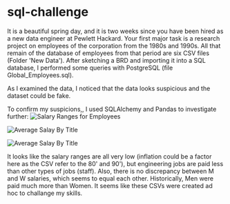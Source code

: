 # sql-challenge

It is a beautiful spring day, and it is two weeks since you have been hired as a new data engineer at Pewlett Hackard. Your first major task is a research project on employees of the corporation from the 1980s and 1990s. All that remain of the database of employees from that period are six CSV files (Folder 'New Data').
After sketching a BRD and importing it into a SQL database, I performed some queries with PostgreSQL (file Global_Employees.sql).

As I examined the data, I noticed that the data looks suspicious and the dataset could be fake. 

To confirm my suspicions,, I used SQLAlchemy and Pandas to investigate further:
![Salary Ranges for Employees](https://github.com/AliceSartori/sql-challenge/blob/main/Salary%20ranges%20for%20employees.png)


![Average Salay By Title](https://github.com/AliceSartori/sql-challenge/blob/main/Average%20salary%20by%20Title.png)


![Average Salay By Title](https://github.com/AliceSartori/sql-challenge/blob/main/Average%20salary%20by%20Sex.png)

It looks like the salary ranges are all very low (inflation could be a factor here as the CSV refer to the 80' and 90'), but engineering jobs are paid less than other types of jobs (staff). 
Also, there is no discrepancy between M and W salaries, which seems to equal each other. Historically, Men were paid much more than Women.
It seems like these CSVs were created ad hoc to challange my skills.

